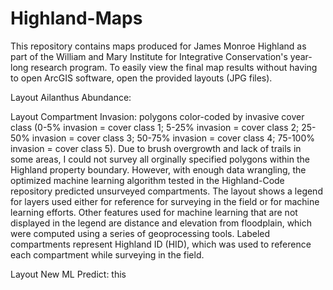 # Highland-Maps

This repository contains maps produced for James Monroe Highland as part of the William and Mary Institute for Integrative Conservation's year-long research program. To easily view the final map results without having to open ArcGIS software, open the provided layouts (JPG files). 

Layout Ailanthus Abundance: 

Layout Compartment Invasion: polygons color-coded by invasive cover class (0-5% invasion = cover class 1; 5-25% invasion = cover class 2; 25-50% invasion = cover class 3; 50-75% invasion = cover class 4; 75-100% invasion = cover class 5). Due to brush overgrowth and lack of trails in some areas, I could not survey all orginally specified polygons within the Highland property boundary. However, with enough data wrangling, the optimized machine learning algorithm tested in the Highland-Code repository predicted unsurveyed compartments. The  layout shows a legend for layers used either for reference for surveying in the field or for machine learning efforts. Other features used for machine learning that are not displayed in the legend are distance and elevation from floodplain, which were computed using a series of geoprocessing tools. Labeled compartments represent Highland ID (HID), which was used to reference each compartment while surveying in the field. 

Layout New ML Predict: this 
